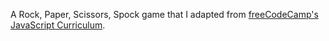 A Rock, Paper, Scissors, Spock game that I adapted from [freeCodeCamp's JavaScript Curriculum](https://www.freecodecamp.org/learn/javascript-algorithms-and-data-structures-v8/review-dom-manipulation-by-building-a-rock-paper-scissors-game/step-1).
